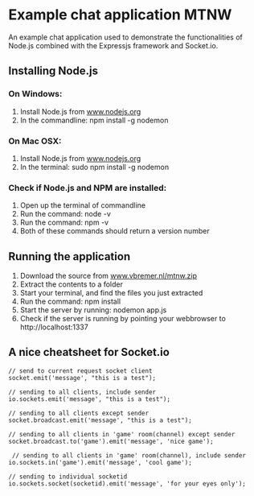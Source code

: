 # Example chat application MTNW
An example chat application used to demonstrate the functionalities of Node.js combined with the Expressjs framework and Socket.io.


## Installing Node.js

### On Windows:
1. Install Node.js from www.nodejs.org
2. In the commandline: npm install -g nodemon


### On Mac OSX:
1. Install Node.js from www.nodejs.org
2. In the terminal: sudo npm install -g nodemon


### Check if Node.js and NPM are installed:
1. Open up the terminal of commandline
2. Run the command: node -v
3. Run the command: npm -v
4. Both of these commands should return a version number


## Running the application
1. Download the source from www.vbremer.nl/mtnw.zip
2. Extract the contents to a folder
3. Start your terminal, and find the files you just extracted
4. Run the command: npm install
5. Start the server by running: nodemon app.js
6. Check if the server is running by pointing your webbrowser to http://localhost:1337



## A nice cheatsheet for Socket.io

	// send to current request socket client
	socket.emit('message', "this is a test");

	// sending to all clients, include sender
	io.sockets.emit('message', "this is a test");

	// sending to all clients except sender
	socket.broadcast.emit('message', "this is a test");

	// sending to all clients in 'game' room(channel) except sender
	socket.broadcast.to('game').emit('message', 'nice game');

	 // sending to all clients in 'game' room(channel), include sender
	io.sockets.in('game').emit('message', 'cool game');

	// sending to individual socketid
	io.sockets.socket(socketid).emit('message', 'for your eyes only');
